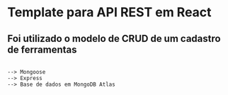 # Template para API REST em React

## Foi utilizado o modelo de CRUD de um cadastro de ferramentas
```

--> Mongoose
--> Express
--> Base de dados em MongoDB Atlas